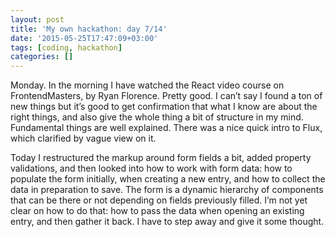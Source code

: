 ```yaml
---
layout: post
title: 'My own hackathon: day 7/14'
date: '2015-05-25T17:47:09+03:00'
tags: [coding, hackathon]
categories: []
---
```

Monday. In the morning I have watched the React video course on
FrontendMasters, by Ryan Florence. Pretty good. I can’t say I found a
ton of new things but it’s good to get confirmation that what I know are
about the right things, and also give the whole thing a bit of structure
in my mind. Fundamental things are well explained. There was a nice
quick intro to Flux, which clarified by vague view on it.

Today I restructured the markup around form fields a bit, added property
validations, and then looked into how to work with form data: how to
populate the form initially, when creating a new entry, and how to
collect the data in preparation to save. The form is a dynamic hierarchy
of components that can be there or not depending on fields previously
filled. I’m not yet clear on how to do that: how to pass the data when
opening an existing entry, and then gather it back. I have to step away
and give it some thought.
